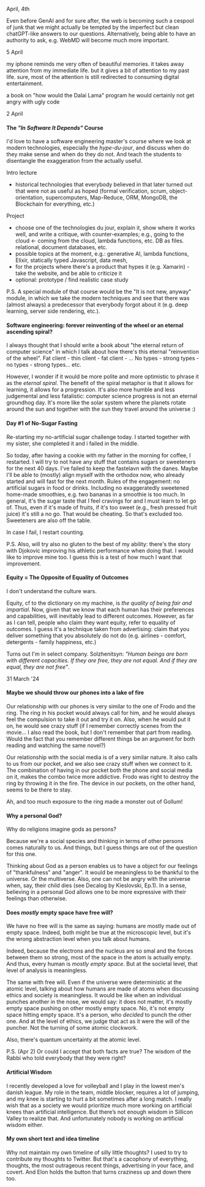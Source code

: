 April, 4th

Even before GenAI and for sure after, the web is becoming such a cespool of junk that we might actually be tempted by the imperfect but clean chatGPT-like answers to our questions. Alternatively, being able to have an authority to ask, e.g. WebMD will become much more important.



5 April

my iphone reminds me very often of beautiful memories.
it takes away attention from my immediate life.
but it gives a bit of attention to my past life.
sure, most of the attention is still redirected to consuming digital entertainment.


a book on "how would the Dalai Lama" program
he would certainly not get angry with ugly code


2 April
#### The *"In Software It Depends"* Course

I'd love to have a software engineering master's course where we look at modern technologies, especially the *hype-du-jour*, and discuss when do they make sense and when do they do not. And teach the students to disentangle the exaggeration from the actually useful. 

Intro lecture
- historical technologies that everybody believed in that later turned out that were not as useful as hoped (formal verification, scrum, object-orientation, supercomputers, Map-Reduce, ORM, MongoDB, the Blockchain for everything, etc.)

Project
- choose one of the technologies du jour, explain it, show where it works well, and write a critique, with counter-examples; e.g., going to the cloud <- coming from the cloud, lambda functions, etc. DB as files. relational, document databases, etc.
- possible topics at the moment, e.g.: generative AI, lambda functions, Elixir, statically typed Javascript, data mesh, 
- for the projects where there's a product that hypes it (e.g. Xamarin) - take the website, and be able to criticize it
- optional: prototype / find realistic case study


P.S. A special module of that course would be the "It is not new, anyway" module, in which we take the modern techniques and see that there was (almost always) a predecessor that everybody forgot about it (e.g. deep learning, server side rendering, etc.).

#### Software engineering: forever reinventing of the wheel or an eternal ascending spiral? 

I always thought that I should write a book about "the eternal return of computer science" in which I talk about how there's this eternal "reinvention of the wheel". Fat client - thin client - fat client - ... No types - strong types - no types - strong types... etc. 

However, I wonder if it would be more polite and more optimistic to phrase it as the *eternal spiral*. The benefit of the spiral metaphor is that it allows for learning, it allows for a progression. It's also more humble and less judgemental and less fatalistic: computer science progress is not an eternal groundhog day. It's more like the solar system where the planets rotate around the sun and together with the sun they travel around the universe :)


#### Day #1 of No-Sugar Fasting

Re-starting my no-artificial sugar challenge today. I started together with my sister, she completed it and i failed in the middle.

So today, after having a cookie with my father in the morning for coffee, I restarted. I will try to not have any stuff that contains sugars or sweeteners for the next 40 days. 
I've failed to keep the fastelavn with the danes. Maybe I'll be able to (mostly) align myself with the orthodox now, who already started and will fast for the next month.
Rules of the engagement: no artificial sugars in food or drinks. Including no exaggeratedly sweetened home-made smoothies, e.g. two bananas in a smoothie is too much. In general, it's the sugar taste that I feel cravings for and I must learn to let go of. Thus, even if it's made of fruits, if it's too sweet (e.g., fresh pressed fruit juice) it's still a no go. That would be cheating. So that's excluded too. Sweeteners are also off the table. 

In case I fail, I restart counting. 

P.S. Also, will try also no gluten to the best of my ability: there's the story with Djokovic improving his athletic performance when doing that. I would like to improve mine too. I guess this is a test of how much I want that improvement. 


#### Equity = The Opposite of Equality of Outcomes 

I don't understand the culture wars. 

Equity, cf to the dictionary on my machine, is *the quality of being fair and impartial*. Now, given that we know that each human has their preferences and capabilities, will inevitably lead to different outcomes. However, as far as I can tell, people who claim they want equity,  refer to equality of outcomes. I guess it's a technique taken from advertising: claim that you deliver something that you absolutely do not do (e.g. airlines - comfort, detergents - family happiness, etc.)

Turns out I'm in select company. Solzhenitsyn: *"Human beings are born with different capacities. If they are free, they are not equal. And if they are equal, they are not free"*.


31 March '24
#### Maybe we should throw our phones into a lake of fire

Our relationship with our phones is very similar to the one of Frodo and the ring. The ring in his pocket would always call for him, and he would always feel the compulsion to take it out and try it on. Also, when he would put it on, he would see crazy stuff (if I remember correctly scenes from the movie... I also read the book, but I don't remember that part from reading. Would the fact that you remember different things be an argument for both reading and watching the same novel?)

Our relationship with the social media is of a very similar nature. It also calls to us from our pocket, and we also see crazy stuff when we connect to it. The combination of having in our pocket both the phone and social media on it, makes the combo twice more addictive. Frodo was right to destroy the ring by throwing it in the fire. The device in our pockets, on the other hand, seems to be there to stay. 

Ah, and too much exposure to the ring made a monster out of Gollum!



#### Why a personal God? 

Why do religions imagine gods as persons? 

Because we're a social species and thinking in terms of other persons comes naturally to us. And things, but I guess things are out of the question for this one. 

Thinking about God as a person enables us to have a object for our feelings of "thankfulness" and "anger". It would be meaningless to be thankful to the universe. Or the multiverse. Also, one can not be angry with the universe when, say, their child dies (see Decalog by Kieslovski, Ep.1). In a sense, believing in a personal God allows one to be more expressive with their feelings than otherwise. 



#### Does *mostly* empty space have free will? 

We have no free will is the same as saying: humans are mostly made out of empty space. Indeed, both might be true at the microscopic level, but it's the wrong abstraction level when you talk about humans. 

Indeed, because the electrons and the nucleus are so smal and the forces between them so strong, most of the space in the atom is actually empty. And thus, every human is *mostly empty space*. But at the societal level, that level of analysis is meaningless. 

The same with free will. Even if the universe were deterministic at the atomic level, talking about how humans are made of atoms when discussing ethics and society is meaningless. It would be like when an individual punches another in the nose, we would say: it does not matter, it's mostly empty space pushing on other mostly empty space. No, it's not empty space hitting empty space. It's a person, who *decided* to punch the other one. And at the level of ethics, we judge that act as it were the will of the puncher. Not the turning of some atomic clockwork. 

Also, there's quantum uncertainty at the atomic level. 

P.S. (Apr 2) Or could I accept that both facts are true? The wisdom of the Rabbi who told everybody that they were right? 


#### Artificial Wisdom
I recently developed a love for volleyball and I play in the lowest men's danish league. My role in the team, middle blocker, requires a lot of jumping, and my knee is starting to hurt a bit sometimes after a long match. I really wish that as a society we would prioritize much more working on artificial knees than artificial intelligence. But there’s not enough wisdom in Sillicon Valley to realize that. And unfortunately nobody is working on artificial wisdom either. 


#### My own short text and idea timeline

Why not maintain my own timeline of silly little thoughts? I used to try to contribute my thoughts to Twitter. But that's a cacophony of everything, thoughts, the most outrageous recent things, advertising in your face, and covert. And Elon holds the button that turns craziness up and down there too. 